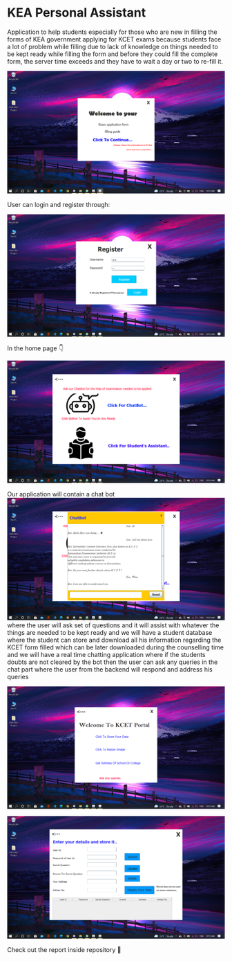 # KEA Personal Assistant

Application to help students especially for those who are new in filling the forms of KEA government applying for KCET exams because students face a lot of problem while filling due to lack of knowledge on things needed to be kept ready while filling the form and before they could fill the complete form, the server time exceeds and they have to wait a day or two to re-fill it.

![home](https://github.com/manishgowdans2/KEA_Personal_Assistant/blob/master/readme_images/img.png)

User can login and register through:

![login](https://github.com/manishgowdans2/KEA_Personal_Assistant/blob/master/readme_images/img2.png)

In the home page 👇

![homepage](https://github.com/manishgowdans2/KEA_Personal_Assistant/blob/master/readme_images/img3.png)

Our application will contain a chat bot ![chat](https://github.com/manishgowdans2/KEA_Personal_Assistant/blob/master/readme_images/img4.png) where the user will ask set of questions and it will assist with whatever the things are needed to be kept ready and we will have a student database where the student can store and download all his information regarding the KCET form filled which can be later downloaded during the counselling time and we will have a real time chatting application where if the students doubts are not cleared by the bot then the user can ask any queries in the chat part where the user from the backend will respond and address his queries

![portal](https://github.com/manishgowdans2/KEA_Personal_Assistant/blob/master/readme_images/img6.png)

![details](https://github.com/manishgowdans2/KEA_Personal_Assistant/blob/master/readme_images/img7.png)

Check out the report inside repository 📃
